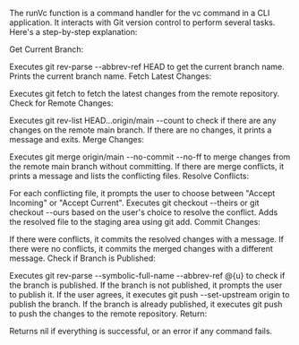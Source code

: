 The runVc function is a command handler for the vc command in a CLI application. It interacts with Git version control to perform several tasks. Here's a step-by-step explanation:

Get Current Branch:

Executes git rev-parse --abbrev-ref HEAD to get the current branch name.
Prints the current branch name.
Fetch Latest Changes:

Executes git fetch to fetch the latest changes from the remote repository.
Check for Remote Changes:

Executes git rev-list HEAD...origin/main --count to check if there are any changes on the remote main branch.
If there are no changes, it prints a message and exits.
Merge Changes:

Executes git merge origin/main --no-commit --no-ff to merge changes from the remote main branch without committing.
If there are merge conflicts, it prints a message and lists the conflicting files.
Resolve Conflicts:

For each conflicting file, it prompts the user to choose between "Accept Incoming" or "Accept Current".
Executes git checkout --theirs or git checkout --ours based on the user's choice to resolve the conflict.
Adds the resolved file to the staging area using git add.
Commit Changes:

If there were conflicts, it commits the resolved changes with a message.
If there were no conflicts, it commits the merged changes with a different message.
Check if Branch is Published:

Executes git rev-parse --symbolic-full-name --abbrev-ref @{u} to check if the branch is published.
If the branch is not published, it prompts the user to publish it.
If the user agrees, it executes git push --set-upstream origin <currentBranch> to publish the branch.
If the branch is already published, it executes git push to push the changes to the remote repository.
Return:

Returns nil if everything is successful, or an error if any command fails.
